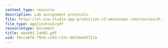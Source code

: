 ```yaml
---
content_type: resource
description: Lab assignment protocols.
file: https://ol-ocw-studio-app-production.s3.amazonaws.com/courses/9-12-experimental-molecular-neurobiology-fall-2006/f0cca6f679c0c343c33c0dcbb4d3717a_week03_lab02.pdf
file_type: application/pdf
resourcetype: Document
title: week03_lab02.pdf
uid: f0cca6f6-79c0-c343-c33c-0dcbb4d3717a
---
```

